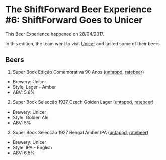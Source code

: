 # The ShiftForward Beer Experience #6: ShiftForward Goes to Unicer

This Beer Experience happened on 28/04/2017.

In this edition, the team went to visit [Unicer]() and tasted some of their beers.

## Beers

1. Super Bock Edição Comemorativa 90 Anos ([untappd](https://untappd.com/b/unicer-bebidas-super-bock-edicao-comemorativa-90-anos/1988545), [ratebeer](https://www.ratebeer.com/beer/cerveja-super-bock-edicao-comemorativa/497124/))
  - Brewery: Unicer
  - Style: Lager - Amber
  - ABV: 5.6%

2. Super Bock Selecção 1927 Czech Golden Lager ([untappd](https://untappd.com/b/unicer-bebidas-super-bock-seleccao-1927-czech-golden-lager/1581868), [ratebeer](https://www.ratebeer.com/beer/cerveja-super-bock-seleccao-1927-czech-golden-lager/436877/))
  - Brewery: Unicer
  - Style: Golden Ale
  - ABV: 5%

3. Super Bock Selecção 1927 Bengal Amber IPA ([untappd](https://untappd.com/b/unicer-bebidas-super-bock-seleccao-1927-bengal-amber-ipa/1278686), [ratebeer](https://www.ratebeer.com/beer/cerveja-super-bock-seleccao-1927-bengal-amber-ipa/375970/))
  - Brewery: Unicer
  - Style: IPA - English
  - ABV: 6.5%

